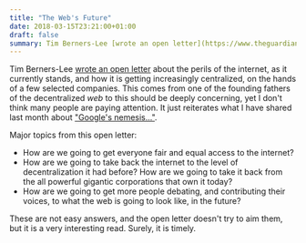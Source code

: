 ```yaml
---
title: "The Web's Future"
date: 2018-03-15T23:21:00+01:00
draft: false
summary: Tim Berners-Lee [wrote an open letter](https://www.theguardian.com/commentisfree/2018/mar/12/tim-berners-lee-web-weapon-regulation-open-letter) about the perils of the internet, as it currently stands, and how it is getting increasingly centralized, on the hands of a few selected companies.
---
```


Tim Berners-Lee [wrote an open letter](https://www.theguardian.com/commentisfree/2018/mar/12/tim-berners-lee-web-weapon-regulation-open-letter) about the perils of the internet, as it currently stands, and how it is getting increasingly centralized, on the hands of a few selected companies. This comes from one of the founding fathers of the decentralized *web* to this should be deeply concerning, yet I don't think many people are paying attention. It just reiterates what I have shared last month about ["Google's nemesis..."](https://hugomartins.io/essays/googles-nemesis.../).

Major topics from this open letter:

- How are we going to get everyone fair and equal access to the internet?
- How are we going to take back the internet to the level of decentralization it had before? How are we going to take it back from the all powerful gigantic corporations that own it today?
- How are we going to get more people debating, and contributing their voices, to what the web is going to look like, in the future?

These are not easy answers, and the open letter doesn't try to aim them, but it is a very interesting read. Surely, it is timely.
